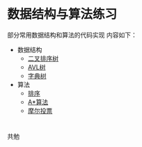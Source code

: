 #  数据结构与算法练习  
部分常用数据结构和算法的代码实现 内容如下：  
  
+ 数据结构
  + [二叉排序树]  
  + [AVL树] 
  + [字典树]   
+ 算法  
  + [排序]  
  + [A*算法]  
  + [摩尔投票]

[二叉排序树]: ./二叉排序树
[AVL树]: ./AVL树
[排序]: ./排序
[A*算法]: ./A_star
[字典树]: ./Trie树
[摩尔投票]: ./摩尔投票
#
共勉  


